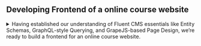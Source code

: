 


## Developing Frontend of a online course website
<details> 
<summary> 
Having established our understanding of Fluent CMS essentials like Entity Schemas, GraphQL-style Querying, and GrapeJS-based Page Design, we’re ready to build a frontend for an online course website.
</summary>

### Introduction of online course website
The online course website is designed to help users easily find courses tailored to their interests and goals. 

- **Home Page(`home`)**: This is the main entry point, providing `Featured Course`, `Advanced Course`, etc. Each course in these sections links to its Course Details page.

- **Latest Courses(`course`)**: A curated list of the newest courses. Each course in this section links to its Course Details page.

- **Course Details(`course/{course_id}`)**: This page provides a comprehensive view of a selected course. Users can navigate to the **Teacher Details** page to learn more about the instructor. 

- **Teacher Details(`teacher/{teacher_id}`)**: Here, users can explore the profile of the instructor, This page contains a `teacher's latest course section`, each course in the sections links back to **Course Details** 
---

```plaintext
             Home Page
                 |
                 |
       +-------------------+
       |                   |
       v                   v
 Latest Courses       Course Details 
       |                   |        
       |                   |       
       v                   v            
Course Details <-------> Teacher Details 

```
### Designing the Home Page
The home page's screenshot shows below.
![Page](https://raw.githubusercontent.com/fluent-cms/fluent-cms/doc/doc/screenshots/page-home-course.png)

In the page designer, we drag a component `Content-B`, set it's `multiple-records` component's data source to Query  `course`.  
The query might return data like
```json
[
  {
    "name": "Object-Oriented Programming(OOP)",
    "id": 20,
    "teacher":{
      "id": 3,
      "firstname": "jane"
    }
  }
]
```
We set link href of each course item to `/pages/course/{{id}}`. 
![Link](https://raw.githubusercontent.com/fluent-cms/fluent-cms/doc/doc/screenshots/designer-link.png)   
HandleBar rendering engine renders the link as  `/pages/course/20` by replacing `{{id}}` to `20`.

### Creating Course Detail Page
We name this page `course/{course_id}` to capture the path parameter course_id. 
For example, with the URL `/pages/course/20`, we obtain `{course_id: 20}`. This parameter is passed to the Query Service, which then filters data to match:

```json
{
  "fieldName": "id",
  "operator": "and",
  "omitFail": true,
  "constraints": [
    {
      "match": "in",
      "value": "qs.course_id"
    }
  ]
}
```
The query service produces a where clause as  `where id in (20)`.

### Link to Teacher Detail Page
We set the link of each teacher item as  `/pages/teacher/{{teacher.id}}`, allowing navigation from Course Details to Teacher Details:
For below example data, HandlerBar render the link as `/pages/teacher/3`.
```json
[
  {
    "name": "Object-Oriented Programming(OOP)",
    "id": 20,
    "teacher":{
      "id": 3,
      "firstname": "jane"
    }
  }
]
```
### Creating Teacher's Detail Page
![](https://raw.githubusercontent.com/fluent-cms/fluent-cms/doc/doc/screenshots/page-teacher.png)

Similarly, we name this page as `teacher/{teacher_id}` and set its data source Query to `teacher`. For the URL /pages/teacher/3, the query returns:
```json
{
  "id": 3,
  "firstname": "Jane",
  "lastname": "Debuggins",
  "image": "/2024-10/b44dcb4c.jpg",
  "bio": "<p><strong>Ms. Debuggins</strong> is a seasoned software developer with over a decade of experience in full-stack development and system architecture. </p>",
  "skills": [
    {
      "id": 1,
      "name": "C++",
      "years": 3,
      "teacher_id": 3
    }
  ]
}
```

To add a list of courses by the teacher, we set a `multiple-records` component with Query `course`. 
![](https://raw.githubusercontent.com/fluent-cms/fluent-cms/doc/doc/screenshots/designer-teacher.png)
When rendering the Teacher Page, PageService sends `{teacher_id: 3}` to Query `course`. 
The QueryService Apply below filter, resulting in  `WHERE teacher in (3)`.

``` json
    {
      "fieldName": "teacher",
      "operator": "and",
      "omitFail": true,
      "constraints": [
        {
          "match": "in",
          "value": "qs.teacher_id"
        }
      ]
    }
```
This design creates an interconnected online course site, ensuring users can explore course details, instructors.
</details>
